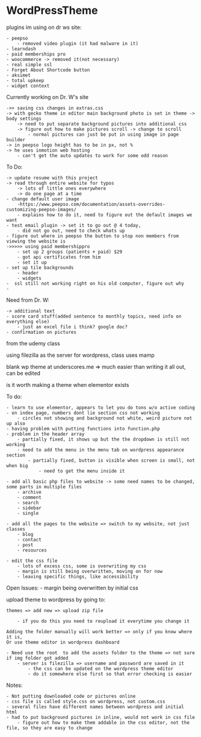 # WordPressTheme



plugins im using on dr ws site:

	- peepso
		- removed video plugin (it had malware in it) 
	- learndash 
	- paid memberships pro
	- woocommerce -> removed it(not necessary)
	- real simple ssl
	- Forget About Shortcode button 
	- aksimet
	- total upkeep
	- widget context

Currently working on Dr. W's site 


	->> saving css changes in extras.css
	-> with gecko theme in editor main background photo is set in theme -> body settings
		-> need to put separate background pictures into additional css
		-> figure out how to make pictures scroll -> change to scroll
			- normal pictures can just be put in using image in page builder
	-> in peepso logo height has to be in px, not %
	-> he uses inmotion web hosting
		- can't get the auto updates to work for some odd reason
	
		
To Do:


	-> update resume with this project
	-> read through entire website for typos
		-> lots of little ones everywhere
		-> do one page at a time
	- change default user image
		-https://www.peepso.com/documentation/assets-overrides-customizing-peepso-images/ 
		- explains how to do it, need to figure out the default images we want
	- test email plugin -> set it to go out @ 4 today, 
		- did not go out, need to check whats up
	- figure out where in peepso the button to stop non members from viewing the website is
	->>>>> using paid membershippro 
		- set up 2 groups (patients + paid) $29
		- got api certificates from him
		- set it up
	- set up tile backgrounds
		- header
		- widgets
	-  ssl still not working right on his old computer, figure out why
	-  
Need from Dr. W:


	-> additional text	
	- score card stuff(added sentence to monthly topics, need info on everything else)
		- just an excel file i think? google doc?
	- confirmation on pictures

from the udemy class

using filezilla as the server for wordpress, class uses mamp

blank wp theme at underscores.me
	 => much easier than writing it all out, can be edited 
	 
is it worth making a theme when elementor exists

To do: 

	- learn to use elementor, appears to let you do tons w/o active coding
	- on index page, numbers dont lie section css not working
		- circles not showing and background not white, weird picture not up also
	- having problem with putting functions into function.php
	- problem in the header array 
		- partially fixed, it shows up but the the dropdown is still not working
		- need to add the menu in the menu tab on wordpress appearance section
			- partially fixed, button is visible when screen is small, not when big
				- need to get the menu inside it

	- add all basic php files to website -> some need names to be changed, some parts in multiple files
		- archive
		- comment
		- search
		- sidebar
		- single
	
	- add all the pages to the website => switch to my website, not just classes
		- blog
		- contact
		- post
		- resources	
	
	- edit the css file
		- lots of excess css, some is overwriting my css
		- margin is still being overwritten, moving on for now
		- leaving specific things, like accessibility
		
		
Open Issues:
	- margin being overwritten by initial css
		

upload theme to wordpress by going to:

	themes => add new => upload zip file
	
		- if you do this you need to reupload it everytime you change it
		
	Adding the folder manually will work better => only if you know where it is, 
	Or use theme editor in wordpress dashboard
	
	- Need use the root  to add the assets folder to the theme => not sure if img folder got added
		- server is filezilla => username and password are saved in it
			- the css can be updated on the wordpress theme editor
			- do it somewhere else first so that error checking is easier

Notes:

	- Not putting downloaded code or pictures online
	- css file is called style.css on wordpress, not custom.css
	- several files have different names between wordpress and initial html
	- had to put background pictures in inline, would not work in css file
		- figure out how to make them addable in the css editor, not the file, so they are easy to change
